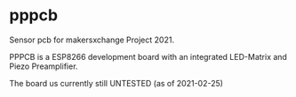 # pppcb


Sensor pcb for makersxchange Project 2021.

PPPCB is a ESP8266 development board with an integrated LED-Matrix and Piezo Preamplifier.

The board us currently still UNTESTED (as of 2021-02-25)
